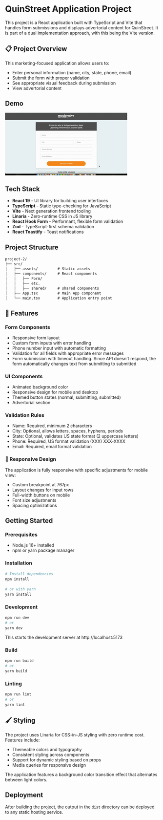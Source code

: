 # QuinStreet Application Project

This project is a React application built with TypeScript and Vite that handles form submissions and displays advertorial content for QuinStreet. It is part of a dual implementation approach, with this being the Vite version.

## 📋 Project Overview

This marketing-focused application allows users to:
- Enter personal information (name, city, state, phone, email)
- Submit the form with proper validation
- See appropriate visual feedback during submission
- View advertorial content

## Demo

![App Demo](src/media/demo.gif)

## Tech Stack

- **React 19** - UI library for building user interfaces
- **TypeScript** - Static type-checking for JavaScript
- **Vite** - Next generation frontend tooling
- **Linaria** - Zero-runtime CSS in JS library
- **React Hook Form** - Performant, flexible form validation
- **Zod** - TypeScript-first schema validation
- **React Toastify** - Toast notifications

## Project Structure

```
project-2/
├── src/
│   ├── assets/         # Static assets
│   ├── components/     # React components
│   │   ├── Form/
│   │   ├── etc.
│   │   ├── shared/     # shared components
│   ├── App.tsx         # Main App component
│   └── main.tsx        # Application entry point
```


## 🎨 Features

### Form Components
- Responsive form layout
- Custom form inputs with error handling
- Phone number input with automatic formatting
- Validation for all fields with appropriate error messages
- Form submission with timeout handling. Since API doesn't respond, the form
automatically changes text from submitting to submitted

### UI Components
- Animated background color
- Responsive design for mobile and desktop
- Themed button states (normal, submitting, submitted)
- Advertorial section

### Validation Rules
- Name: Required, minimum 2 characters
- City: Optional, allows letters, spaces, hyphens, periods
- State: Optional, validates US state format (2 uppercase letters)
- Phone: Required, US format validation (XXX) XXX-XXXX
- Email: Required, email format validation

### 📱 Responsive Design
The application is fully responsive with specific adjustments for mobile view:
- Custom breakpoint at 767px
- Layout changes for input rows
- Full-width buttons on mobile
- Font size adjustments
- Spacing optimizations

## Getting Started

### Prerequisites

- Node.js 16+ installed
- npm or yarn package manager

### Installation

```bash
# Install dependencies
npm install

# or with yarn
yarn install
```

### Development

```bash
npm run dev
# or
yarn dev
```

This starts the development server at http://localhost:5173

### Build

```bash
npm run build
# or
yarn build
```

### Linting

```bash
npm run lint
# or
yarn lint
```

## 🖌️ Styling

The project uses Linaria for CSS-in-JS styling with zero runtime cost. Features include:
- Themeable colors and typography
- Consistent styling across components
- Support for dynamic styling based on props
- Media queries for responsive design

The application features a background color transition effect that alternates between light colors.

## Deployment

After building the project, the output in the `dist` directory can be deployed to any static hosting service.

